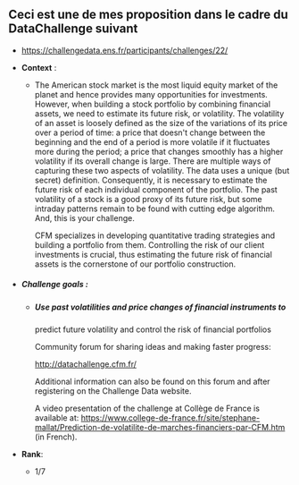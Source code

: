 ## Ceci est une de mes proposition dans le cadre du DataChallenge suivant 

- https://challengedata.ens.fr/participants/challenges/22/

- **Context** :

  - The American stock market is the most liquid equity market of the planet
     and hence provides many opportunities for investments. However, when 
    building a stock portfolio by combining financial assets, we need to 
    estimate its future risk, or volatility. The volatility of an asset is 
    loosely defined as the size of the variations of its price over a period
     of time: a price that doesn't change between the beginning and the end 
    of a period is more volatile if it fluctuates more during the period; a 
    price that changes smoothly has a higher volatility if its overall 
    change is large. There are multiple ways of capturing these two aspects 
    of volatility. The data uses a unique (but secret) definition. 
    Consequently, it is necessary to estimate the future risk of each 
    individual component of the portfolio. The past volatility of a stock is
     a good proxy of its future risk, but some intraday patterns remain to 
    be found with cutting edge algorithm. And, this is your challenge.

    CFM specializes in developing quantitative trading strategies and 
    building a portfolio from them. Controlling the risk of our client 
    investments is crucial, thus estimating the future risk of financial 
    assets is the cornerstone of our portfolio construction.

- ##### Challenge goals :

  - ##### Use past volatilities and price changes of financial instruments to 

    predict future volatility and control the risk of financial portfolios

    Community forum for sharing ideas and making faster progress: 

    http://datachallenge.cfm.fr/

    Additional information can also be found on this forum and after 
    registering on the Challenge Data website.

    A video presentation of the challenge at Collège de France is available 
    at: 
    https://www.college-de-france.fr/site/stephane-mallat/Prediction-de-volatilite-de-marches-financiers-par-CFM.htm
     (in French).

- **Rank**:

  - 1/7